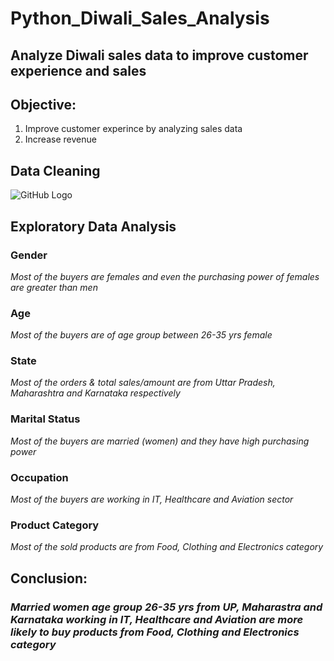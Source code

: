 # Python_Diwali_Sales_Analysis

## Analyze Diwali sales data to improve customer experience and sales

## Objective: 
1. Improve customer experince by analyzing sales data
2. Increase revenue

## Data Cleaning

![GitHub Logo]([https://example.com/path/to/your/image.png](https://github.com/tanjidul-robin/media_upload/blob/main/Screenshot%202023-10-03%20143737.png))

## Exploratory Data Analysis

### Gender
*Most of the buyers are females and even the purchasing power of females are greater than men*

### Age
*Most of the buyers are of age group between 26-35 yrs female*

### State
*Most of the orders & total sales/amount are from Uttar Pradesh, Maharashtra and Karnataka respectively*

### Marital Status
*Most of the buyers are married (women) and they have high purchasing power*

### Occupation
*Most of the buyers are working in IT, Healthcare and Aviation sector*

### Product Category
*Most of the sold products are from Food, Clothing and Electronics category*

## Conclusion:

### *Married women age group 26-35 yrs from UP, Maharastra and Karnataka working in IT, Healthcare and Aviation are more likely to buy products from Food, Clothing and Electronics category*
